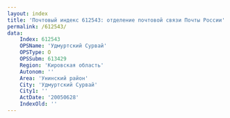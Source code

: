 ```yaml
---
layout: index
title: 'Почтовый индекс 612543: отделение почтовой связи Почты России'
permalink: /612543/
data:
    Index: 612543
    OPSName: 'Удмуртский Сурвай'
    OPSType: О
    OPSSubm: 613429
    Region: 'Кировская область'
    Autonom: ''
    Area: 'Унинский район'
    City: 'Удмуртский Сурвай'
    City1: ''
    ActDate: '20050628'
    IndexOld: ''
---
```

